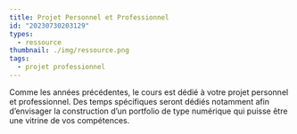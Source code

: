 ```yaml
---
title: Projet Personnel et Professionnel
id: "20230730203129"
types:
  - ressource
thumbnail: ./img/ressource.png
tags:
  - projet professionnel
---
```


Comme les années précédentes, le cours est dédié à votre projet personnel et professionnel. Des temps spécifiques seront dédiés notamment afin d’envisager la construction d’un portfolio de type numérique qui puisse être une vitrine de vos compétences.